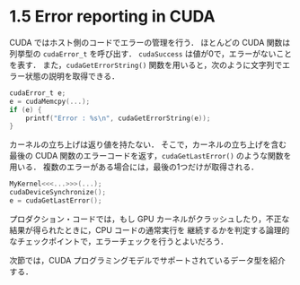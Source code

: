 # 1.5 Error reporting in CUDA
CUDA ではホスト側のコードでエラーの管理を行う．
ほとんどの CUDA 関数は列挙型の ```cudaError_t``` を呼び出す．
```cudaSuccess``` は値が0で，エラーがないことを表す．
また，```cudaGetErrorString()``` 関数を用いると，次のように文字列でエラー状態の説明を取得できる．

```c
cudaError_t e;
e = cudaMemcpy(...);
if (e) {
    printf("Error : %s\n", cudaGetErrorString(e));
}
```

カーネルの立ち上げは返り値を持たない．
そこで，カーネルの立ち上げを含む最後の CUDA 関数のエラーコードを返す，```cudaGetLastError()``` のような関数を用いる．
複数のエラーがある場合には，最後の1つだけが取得される．

```c
MyKernel<<<...>>>(...);
cudaDeviceSynchronize();
e = cudaGetLastError();
```

プロダクション・コードでは，もし GPU カーネルがクラッシュしたり，不正な結果が得られたときに，CPU コードの通常実行を
継続するかを判定する論理的なチェックポイントで，エラーチェックを行うとよいだろう．

次節では，CUDA プログラミングモデルでサポートされているデータ型を紹介する．